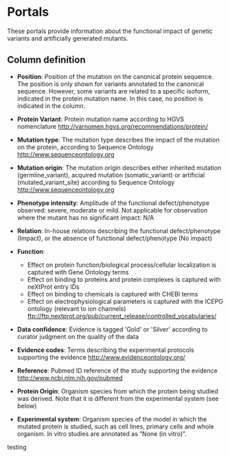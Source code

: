 # Portals
These portals provide information about the functional impact of genetic variants and artificially generated mutants.  


## Column definition

* **Position**: Position of the mutation on the canonical protein sequence. The position is only shown for variants annotated to the canonical sequence. However, some variants are related to a specific isoform, indicated in the protein mutation name. In this case, no position is indicated in the column.

* **Protein Variant**: Protein mutation name according to HGVS nomenclature http://varnomen.hgvs.org/recommendations/protein/

* **Mutation type**: The mutation type describes the impact of the mutation on the protein, according to Sequence Ontology http://www.sequenceontology.org 

* **Mutation origin**: The mutation origin describes either inherited mutation (germline_variant), acquired mutation (somatic_variant) or artificial (mutated_variant_site) according to Sequence Ontology http://www.sequenceontology.org 

* **Phenotype intensity**: Amplitude of the functional defect/phenotype observed: severe, moderate or mild. Not applicable for observation where the mutant has no significant impact: N/A

* **Relation**: In-house relations describing the functional defect/phenotype (Impact), or the absence of functional defect/phenotype (No impact)

* **Function**: 
  * Effect on protein function/biological process/cellular localization is captured with Gene Ontology terms
  * Effect on binding to proteins and protein complexes is captured with neXtProt entry IDs
  * Effect on binding to chemicals is captured with CHEBI terms
  * Effect on electrophysiological parameters is captured with the ICEPO ontology (relevant to ion channels) ftp://ftp.nextprot.org/pub/current_release/controlled_vocabularies/

* **Data confidence**: Evidence is tagged 'Gold' or 'Silver' according to curator judgment on the quality of the data

* **Evidence codes**: Terms describing the experimental protocols supporting the evidence http://www.evidenceontology.org/

* **Reference**: Pubmed ID reference of the study supporting the evidence http://www.ncbi.nlm.nih.gov/pubmed

* **Protein Origin**: Organism species from which the protein being studied was derived. Note that it is different from the experimental system (see below)

* **Experimental system**: Organism species of the model in which the mutated protein is studied, such as cell lines, primary cells and whole organism. In vitro studies are annotated as “None (in vitro)”. 

testing
